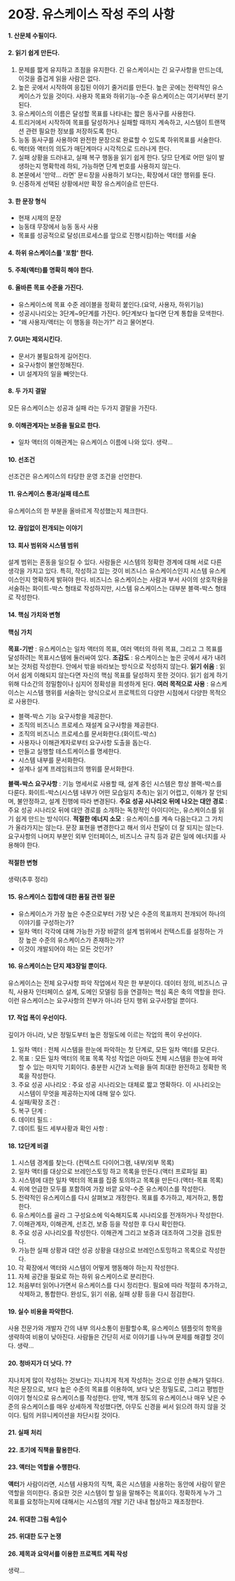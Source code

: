 
# 20장. 유스케이스 작성 주의 사항

#### 1. 산문체 수필이다.

#### 2. 읽기 쉽게 만든다.

1. 문제를 짧게 유지하고 초점을 유지한다. 긴 유스케이시는 긴 요구사항을 만드는데, 이것을 즐겁게 읽을 사람은 없다.
2. 높은 곳에서 시작하여 응집된 이야기 줄거리를 만든다. 높은 곳에는 전략적인 유스케이스가 있을 것이다. 사용자 목표와 하위기능-수준 유스케이스는 여기서부터 분기된다.
3. 유스케이스의 이름은 달성할 목표를 나타내는 짧은 동사구를 사용한다.
4. 트리거에서 시작하여 목표를 달성하거나 실패할 때까지 계속하고, 시스템이 트랜잭션 관련 필요한 정보를 저장하도록 한다.
5. 능동 동사구를 사용하여 완전한 문장으로 완료할 수 있도록 하위목표를 서술한다.
6. 액터와 액터의 의도가 매단계마다 시각적으로 드러나게 한다.
7. 실패 상황을 드러내고, 실패 복구 행동을 읽기 쉽게 한다. 당므 단계로 어떤 일이 발생하는지 명확학레 하되, 가능하면 단계 번호를 사용하지 않는다.
8. 본문에서 '만약... 라면' 문ㅌ장을 사용하기 보다는, 확장에서 대안 행위를 둔다.
9. 신중하게 선택된 상황에서만 확장 유스케이슬르 만든다.

#### 3. 한 문장 형식
- 현재 시제의 문장
- 능동태 무장에서 능동 동사 사용
- 목표를 성공적으로 달성(프로세스를 앞으로 진행시킴)하는 액터를 서술

#### 4. 하위 유스케이스를 '포함' 한다. 


#### 5. 주체(액터)를 명확히 해야 한다.

#### 6. 올바른 목표 수준을 가진다.

- 유스케이스에 목표 수준 레이블을 정확히 붙인다.(요약, 사용자, 하위기능)
- 성공시나리오는 3단계~9단계를 가진다. 9단계보다 높다면 단계 통합을 모색한다.
- "왜 사용자/액터는 이 행동을 하는가?" 라고 물어본다.


#### 7. GUI는 제외시킨다.

- 문서가 불필요하게 길어진다.
- 요구사항이 불안정해진다.
- UI 설계자의 일을 빼앗는다.

#### 8. 두 가지 결말
모든 유스케이스는 성공과 실패 라는 두가지 결말을 가진다.

#### 9. 이해관계자는 보증을 필요로 한다.

- 일차 액터의 이해관계는 유스케이스 이름에 나와 있다.
생략...

#### 10. 선조건
선조건은 유스케이스의 타당한 운영 조건을 선언한다. 

#### 11. 유스케이스 통과/실패 테스트
유스케이스의 한 부분을 올바르게 작성했는지 체크한다.

#### 12. 끊임없이 전개되는 이야기

#### 13. 회사 범위와 시스템 범위
설계 범위는 혼동을 일으킬 수 있다. 사람들은 시스템의 정확한 경계에 대해 서로 다른 생각을 가지고 있다. 특히, 작성하고 있는 것이 비즈니스 유스케이스인지 시스템 유스케이스인지 명확하게 밝혀야 한다. 비즈니스 유스케이스는 사람과 부서 사이의 상호작용을 서술하는 화이트-박스 형태로 작성하지만, 시스템 유스케이스는 대부분 블랙-박스 형태로 작성한다. 

#### 14. 핵심 가치와 변형


#### 핵심 가치

**목표-기반** : 유스케이스는 일차 액터의 목표, 여러 액터의 하위 목표, 그리고 그 목표를 달성하려는 목표시스템에 둘러싸여 있다. 
**조감도** : 유스케이스는 높은 곳에서 새가 내려 보는 것처럼 작성한다. 안에서 밖을 바라보는 방식으로 작성하지 않는다.
**읽기 쉬움** : 읽어서 쉽게 이해되지 않는다면 자신의 핵심 목표를 달성하지 못한 것이다. 읽기 쉽게 하기 위해 다소간의 정밀함이나 심지어 정확성을 희생하게 된다. 
**여러 목적으로 사용** : 유스케이스는 시스템 행위를 서술하는 양식으로서 프로젝트의 다양한 시점에서 다양한 목적으로 사용한다. 
- 블랙-박스 기능 요구사항을 제공한다.
- 조직의 비즈니스 프로세스 재설계 요구사항을 제공한다.
- 조직의 비즈니스 프로세스를 문서화한다.(화이트-박스)
- 사용자나 이해관계자로부터 요구사항 도출을 돕는다.
- 만들고 실행할 테스트케이스를 명세한다.
- 시스템 내부를 문서화한다.
- 설계나 설계 프레임워크의 행위를 문서화한다.

**블랙-박스 요구사항** : 기능 명세서로 사용할 때, 설계 중인 시스템은 항상 블랙-박스를 다룬다. 화이트-박스(시스템 내부가 어떤 모습일지 추측)는 읽기 어렵고, 이해가 잘 안되며, 불안정하고, 설계 진행에 따라 변경된다.
**주요 성공 시나리오 뒤에 나오는 대안 경로** : 주요 성공 시나리오 뒤에 대안 경로를 소개하는 독창적인 아이디어는, 유스케이스를 읽기 쉽게 만드는 방식이다.
**적절한 에너지 소모** : 유스케이스를 계속 다음는다고 그 가치가 올라가지는 않는다. 문장 표현을 변경한다고 해서 의사 전달이 더 잘 되지는 않는다. 요구사항의 나머지 부분인 외부 인터페이스, 비즈니스 규칙 등과 같은 일에 에너지를 사용해야 한다.

#### 적절한 변형

생략(추후 정리)


#### 15. 유스케이스 집합에 대한 품질 관련 질문
- 유스케이스가 가장 높은 수준으로부터 가장 낮은 수준의 목표까지 전개되어 하나의 이야기를 구성하는가?
- 일차 액터 각각에 대해 가능한 가장 바깥의 설계 범위에서 컨텍스트를 설정하는 가장 높은 수준의 유스케이스가 존재하는가?
- 이것이 개발되어야 하는 모든 것인가?

#### 16. 유스케이스는 단지 제3장일 뿐이다.
유스케이스는 전체 요구사항 파악 작업에서 작은 한 부분이다. 데이터 정의, 비즈니스 규칙, 사용자 인터페이스 설계, 도메인 모델링 등을 연결하는 핵심 혹은 축의 역할을 한다. 이런 유스케이스는 요구사항의 전부가 아니라 단지 행위 요구사항일 뿐이다. 

#### 17. 작업 폭이 우선이다. 
깊이가 아니라, 낮은 정밀도부터 높은 정밀도에 이르는 작업의 폭이 우선이다. 

1. 일차 액터 : 전체 시스템을 한눈에 파악하는 첫 단계로, 모든 일차 액터를 모은다. 
2. 목표 : 모든 일차 액터의 목표 목록 작성 작업은 아마도 전체 시스템을 한눈에 파악할 수 있는 마지막 기회이다. 충분한 시간과 노력을 들여 최대한 완전하고 정확한 목록을 작성한다. 
3. 주요 성공 시나리오 : 주요 성공 시나리오는 대체로 짧고 명확하다. 이 시나리오는 시스템이 무엇을 제공하는지에 대해 알수 있다. 
4. 실패/확장 조건 : 
5. 복구 단계 : 
6. 데이터 필드 : 
7. 데이트 필드 세부사황과 확인 사항 : 

#### 18. 12단계 비결

1. 시스템 경계를 찾는다. (컨텍스트 다이어그램, 내부/외부 목록)
2. 일차 액터를 대상으로 브레인스토밍 하고 목록을 만든다.(액터 프로파일 표)
3. 시스템에 대한 일차 액터의 목표를 집중 토의하고 목록을 만든다.(액터-목표 목록)
4. 위에 언급한 모두를 포함하여 가장 바깥 요약-수준 유스케이스를 작성한다.
5. 전략적인 유스케이스를 다시 살펴보고 개정한다. 목표를 추가하고, 제거하고, 통합한다. 
6. 유스케이스를 골라 그 구성요소에 익숙해지도록 시나리오를 전개하거나 작성한다.
7. 이해관계자, 이해관계, 선조건, 보증 등을 작성한 후 다시 확인한다. 
8. 주요 성공 시나리오를 작성한다. 이해관계 그리고 보증과 대조하여 그것을 검토한다.
9. 가능한 실패 상황과 대안 성공 상황을 대상으로 브레인스토밍하고 목록으로 작성한다.
10. 각 확장에서 액터와 시스템이 어떻게 행동해야 하는지 작성한다.
11. 자체 공간을 필요로 하는 하위 유스케이스로 분리한다.
12. 처음부터 읽어나가면서 유스케이스를 다시 정리한다. 필요에 따라 적절히 추가하고, 삭제하고, 통합한다. 완성도, 읽기 쉬움, 실패 상황 등을 다시 점검한다. 


#### 19. 실수 비용을 파악한다.
사용 전문가와 개발자 간의 내부 의사소통이 원활할수록, 유스케이스 템플릿의 항목을 생략하여 비용이 낮아진다. 사람들은 간단히 서로 이야기를 나누며 문제를 해결할 것이다. 생략...

#### 20. 청바지가 더 낫다. ??

지나치게 많이 작성하는 것보다는 지나치게 적게 작성하는 것으로 인한 손해가 덜하다. 적은 문장으로, 보다 높은 수준의 목표를 이용하여, 보다 낮은 정밀도로, 그리고 평범한 이야기 형식으로 유스케이스를 작성한다. 만약, 백개 정도의 유스케이스나 매우 낮은 수준의 유스케이스를 매우 상세하게 작성했다면, 아무도 신경을 써서 읽으려 하지 않을 것이다. 팀의 커뮤니케이션을 차단시킬 것이다. 

#### 21. 실패 처리

#### 22. 초기에 직책을 활용한다.

#### 23. 액터는 역할을 수행한다.
**액터**가 사람이라면, 시스템 사용자의 직책, 혹은 시스템을 사용하는 동안에 사람이 맡은 역할을 의미한다. 중요한 것은 시스템이 할 일을 말해주는 목표이다. 정확하게 누가 그 목표를 요청하는지에 대해서는 시스템의 개발 기간 내내 협상하고 재조정한다.

#### 24. 위대한 그림 속임수
#### 25. 위대한 도구 논쟁
#### 26. 제목과 요약서를 이용한 프로젝트 계획 작성
생략...

